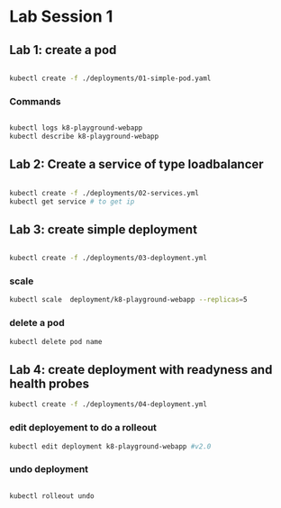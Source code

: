 # Lab Session 1

## Lab 1: create a pod

``` bash

kubectl create -f ./deployments/01-simple-pod.yaml
 ```
 
### Commands

```bash

kubectl logs k8-playground-webapp
kubectl describe k8-playground-webapp

```

## Lab 2: Create a service of type loadbalancer

``` bash

kubectl create -f ./deployments/02-services.yml
kubectl get service # to get ip 

 ```

## Lab 3: create simple deployment

```bash

kubectl create -f ./deployments/03-deployment.yml

```

### scale

```bash
kubectl scale  deployment/k8-playground-webapp --replicas=5
```

### delete a pod

``` bash
kubectl delete pod name
```


## Lab 4: create deployment with readyness and health probes

```bash
kubectl create -f ./deployments/04-deployment.yml
 ```

### edit deployement to do a rolleout

```bash 
kubectl edit deployment k8-playground-webapp #v2.0
```

### undo deployment

``` bash

kubectl rolleout undo

```
